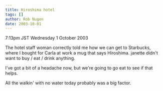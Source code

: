 ```yaml
---
title: Hiroshima hotel
tags: []
author: Rob Nugen
date: 2003-10-01
---
```


<p class=date>7:13pm JST Wednesday 1 October 2003</p>

<p>The hotel staff woman correctly told me how we can get to
Starbucks, where I bought for Carla at work a mug that says Hiroshima.
janette didn't want to buy / eat / drink anything.</p>

<p>I've got a bit of a headache now, but we're going to go eat to see
if that helps.</p>

<p>All the walkin' with no water today probably was a big factor.</p>
